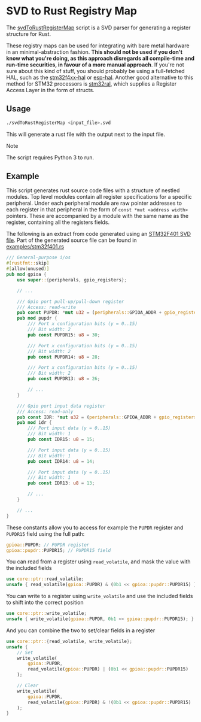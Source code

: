 # SVD to Rust Registry Map

The
[svdToRustRegisterMap](https://github.com/JosefUtbult/svdToRustRegisterMap/blob/main/svdToRustRegisterMap)
script is a SVD parser for generating a register structure for Rust.

These registry maps can be used for integrating with bare metal hardware in an
minimal-abstraction fashion. **This should not be used if you don't know what
you're doing, as this approach disregards all compile-time and run-time
securities, in favour of a more manual approach**. If you're not sure about
this kind of stuff, you should probably be using a full-fetched HAL, such as
the [stm32f4xx-hal](https://github.com/stm32-rs/stm32f4xx-hal) or
[esp-hal](https://github.com/esp-rs/esp-hal). Another good alternative to this
method for STM32 processors is
[stm32ral](https://github.com/adamgreig/stm32ral), which supplies a Register
Access Layer in the form of structs.

## Usage

```bash
./svdToRustRegisterMap <input_file>.svd
```

This will generate a rust file with the output next to the input file.

> [!NOTE]
> The script requires Python 3 to run.

## Example

This script generates rust source code files with a structure of nestled modules.
Top level modules contain all register specifications for a specific peripheral.
Under each peripheral module are raw pointer addresses to each register in that
peripheral in the form of `const *mut <address width>` pointers. These are
accompanied by a module with the same name as the register, containing all the
registers fields.

The following is an extract from code generated using an
[STM32F401 SVD file](https://raw.githubusercontent.com/cmsis-svd/cmsis-svd/9c416c5ff18e7d272a792c13bd235ebe30eef816/data/STMicro/STM32F401.svd).
Part of the generated source file can be found in [examples/stm32f401.rs](https://github.com/JosefUtbult/SVD-to-Rust-Register-Map/blob/main/examples/stm32f401.rs)

```rust
/// General-purpose i/os
#[rustfmt::skip]
#[allow(unused)]
pub mod gpioa {
    use super::{peripherals, gpio_registers};

    // ...

    /// Gpio port pull-up/pull-down register
    /// Access: read-write
    pub const PUPDR: *mut u32 = (peripherals::GPIOA_ADDR + gpio_registers::PUPDR_ADDR) as *mut u32;
    pub mod pupdr {
        /// Port x configuration bits (y = 0..15)
        /// Bit width: 2
        pub const PUPDR15: u8 = 30;

        /// Port x configuration bits (y = 0..15)
        /// Bit width: 2
        pub const PUPDR14: u8 = 28;

        /// Port x configuration bits (y = 0..15)
        /// Bit width: 2
        pub const PUPDR13: u8 = 26;

        // ...
    }

    /// Gpio port input data register
    /// Access: read-only
    pub const IDR: *mut u32 = (peripherals::GPIOA_ADDR + gpio_registers::IDR_ADDR) as *mut u32;
    pub mod idr {
        /// Port input data (y = 0..15)
        /// Bit width: 1
        pub const IDR15: u8 = 15;

        /// Port input data (y = 0..15)
        /// Bit width: 1
        pub const IDR14: u8 = 14;

        /// Port input data (y = 0..15)
        /// Bit width: 1
        pub const IDR13: u8 = 13;

        // ...
    }

    // ...
}
```

These constants allow you to access for example the `PUPDR` register and
`PUPDR15` field using the full path:

```rust
gpioa::PUPDR; // PUPDR register
gpioa::pupdr::PUPDR15; // PUPDR15 field
```

You can read from a register using `read_volatile`, and mask the value with the
included fields

```rust
use core::ptr::read_volatile;
unsafe { read_volatile(gpioa::PUPDR) & (0b1 << gpioa::pupdr::PUPDR15) }
```

You can write to a register using `write_volatile` and use the included fields
to shift into the correct position

```rust
use core::ptr::write_volatile;
unsafe { write_volatile(gpioa::PUPDR, 0b1 << gpioa::pupdr::PUPDR15); }
```

And you can combine the two to set/clear fields in a register

```rust
use core::ptr::{read_volatile, write_volatile};
unsafe {
    // Set
    write_volatile(
        gpioa::PUPDR,
        read_volatile(gpioa::PUPDR) | (0b1 << gpioa::pupdr::PUPDR15)
    );

    // Clear
    write_volatile(
        gpioa::PUPDR,
        read_volatile(gpioa::PUPDR) & !(0b1 << gpioa::pupdr::PUPDR15)
    );
}
```
